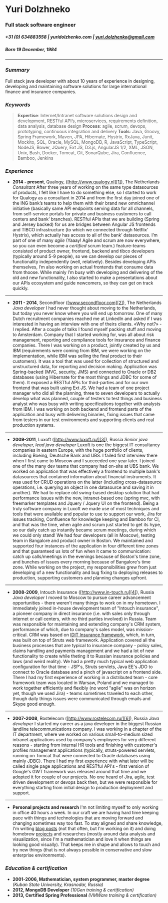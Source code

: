 # Yuri Dolzhneko
### Full stack software engineer
##### +31 (0) 634883558 | yuridolzhenko.com | yuri.dolzhenko@gmail.com
##### Born 19 December, 1984
---- 
### _Summary_
Full stack java developer with about 10 years of experience in designing, developing and maintaining software solutions for large international finance and insurance companies.
### _Keywords_
> **Expertise**: Internet/Intranet software solutions design and development, RESTful API’s, microservices, requirements definition, data analysis, database design
> **Process**: agile, scrum, devops, prototyping, continuous integration and delivery
> **Tools**: Java, Groovy, Spring Framework, Maven, JPA, Hibernate, Hystrix, RxJava, Junit, Mockito, SQL, Oracle, MySQL, MongoDB, R, JavaScript, TypeScript, NodeJS, Bower, JQuery, Ext JS, D3.js, AngularJS 1/2, XML, JSON, Unix, Bash, Docker, Tomcat, Git, SonarQube, Jira, Confluence, Bamboo, Jenkins
### _Experience_
- **2014 - present**, Qualogy, ([http://www.qualogy.nl][1]), The Netherlands
	_Consultant_
	After three years of working on the same type datasources of products, I felt like I have to do something else, so I started to work for Qualogy as a consultant in 2014 and from the first day joined one of the ING bank’s teams to help them with their brand new omnichannel initiative (basically same API endpoints serving data for all channels, from self-service portals for private and business customers to call centers and bank’ branches). RESTful APIs that we are building (Spring and Jersey backed) for us are bridges between Angular JS frontends and TIBCO infrastructure (to which we connected through Netflix’ Hystrix), which actually has access to all of the bank’ datasources. I’m part of one of many _agile_ (Yaaay! Agile and scrum are now everywhere, so you can even become a _certified_ scrum team.) feature-teams consisted of product owner, frontend, backend and tibco developers (typically around 5-9 people), so we can develop our pieces of functionality independently (well, relatively). Besides developing APIs themselves, I’m also working on actual frontends that consume data from thoose. While mainly I’m busy with developing and delivering of the old and new functionality, I also started to make a presentations about our APIs ecosystem and guide newcomers, so they can get on track quickly.    
---- 
-  **2011 - 2014**, Secondfloor ([www.secondfloor.com][2]), The Netherlands
	_Java developer_
	I had never thought about moving to the Netherlands, but today you never know where you will end up tomorrow. One of many Dutch recruitment companies reached me at LinkedIn and asked if I was interested in having an interview with one of theirs clients. «Why not?» - I replied. After a couple of talks I found myself packing stuff and moving to Amsterdam. Company that I started working for, was all about risk management, reporting and compliance tools for insurance and finance companies. There I was working on a product, jointly created by us and IBM (requirements were coming from IBM, we were working on the implementation, while IBM was selling the final product to their customers). It was a tool that was used for collection of structured and unstructured data, for reporting and decision making. Application was Spring-backed (MVC, security, JMS) and connected to Oracle or DB2 databases (using Hibernate for the most things and JDBC for some of them). It exposed a RESTful APIs for third-parties and for our own frontend that was built using Ext JS. We had a team of one project manager who did all the planning, three to seven developers to actually develop what was planned, couple of testers to test things and business analyst who was busy with writing specifications together with analysts from IBM. I was working on both backend and frontend parts of the application and busy with delivering binaries, fixing issues that came from testers in our test environments and supporting clients and real production systems.
---- 
-  **2009-2011**, Luxoft ([http://www.luxoft.ru/][3]), Russia
	_Senior java developer, lead java developer_
	Luxoft is one the biggest IT consultancy companies in eastern Europe, with the huge portfolio of clients, including Boeing, Deutsche Bank and UBS. I failed first interview there when I first came to Moscow and I succeeded one year later. I joined one of the many dev teams that company had on-site at UBS bank. We worked on application that was effectively a frontend to multiple bank's datasources that contained information about financial instruments. It was used for CRUD operations on the latter (including cross-datasource operations, i.e. querying an object in one datasource and saving it in another). We had to replace old swing-based desktop solution that had performance issues with the new, intranet-based one (spring mvc, with freemarker templates and Jquery / Jquery UI on the frontend). Being a truly software company in Luxoft we made use of most techniques and tools that were available and popular to use to support our work, Jira for issues tracking, Confluence for knowledge keeping and Bamboo for CI, and that was the time, when agile and scrum just started to get its hype, so our daily catch up instantly became scrum meetings, during which we could only stand! We had four developers (all in Moscow), testing team in Bangalore and product owner in Boston. We maintained and supported four instances of the application in four different time zones and that guaranteed us lots of fun when it came to communication: catch up calls/meetings in the evenings because of Boston's time zone,  and bunches of issues every morning because of Bangalore's time zone. While working on the project, my responsibilities grew from just developing of a new functionality and bug fixing to deploying releases to production, supporting customers and planning changes upfront.
---- 
-  **2008-2009**, Intouch Insurance ([http://www.in-touch.ru][4]), Russia
	_Java developer_ 
	I moved to Moscow to pursue career advancement opportunities - there weren't many things to work on in my hometown. I immediately  joined in-house development team of "Intouch insurance", a pioneer company in direct insurance (i.e. with sales only through internet or call centers, with no third parties involved) in Russia. Team was responsible for maintaining and extending company's CRM system, performance of which, due to company's sales model, was mission-critical. CRM was based on [IDIT Insurance framework][5], which, in turn, was built on top of Struts web framework. Application covered all the business processes that are typical to insurance company - policy sales, claims handling and payments management and we had a lot of new functionality to create while theting it to Russian insurance policies and laws (and weird reality). We had a pretty much typical web application configuration for that time - JSP's, Struts servlets, Java EE's JDO to connect to Oracle database and a pinch of javascript on a frontend side. There I had my first experience of working in a distributed team - core framework team was located in Warsaw, Poland and we managed to work together efficiently and flexibly (no word "agile" was on horizon yet, though we used Jira) - teams sometimes traveled to each other, though daily things issues were communicated through emails and Skype good enough.
---- 
-  **2007-2008**, Rostelecom ([http://www.rostelecom.ru/][6]), Russia
	_Java developer_
	I started my career as a java developer in the biggest Russian landline telecommunications company. I was working in a chapter of the IT department, where we worked on various small-to-medium sized intranet applications used by company's employees for very different reasons - starting from internal HR tools and finishing with customer's profiles management applications (typically, struts-powered servlets, running on Tomcat that were connected to Oracle databases using mainly JDBC). There I had my first experience with what later will be called single page applications and RESTful API's - first version of Google's GWT framework was released around that time and we adopted it for couple of our projects. No one heard of Jira, agile, test driven development or devops back then, but we were responsible for everything starting from initial design to production deployment and support.
---- 
- **Personal projects and research**
	I'm not limiting myself to only working in office 40 hours a week. In our craft we are having hard time keeping pace with things and technologies that are moving forward and changing sometimes way too fast. To stay aligned and share knowledge, I'm writing [blog posts][7] (not that often, but I'm working on it) and doing homebrew [projects][8] and researches (mostly around data analysis and visualization, since I'm a mathematician and love it when things are looking good visually). That keeps me in shape and allows to touch and try new things (that is not always possible in conservative and slow enterprise environments).

### _Education & certification_
- **2001-2006, Mathematician, system programmer, master degree** _(Kuban State University, Krasnodar, Russia)_
- **2012, MongoDB Developer** _(10Gen training & certification)_
- **2013, Certified Spring Professional** _(VMWare training & certification)_


[1]:	http://www.qualogy.nl/ "http://www.qualogy.nl"
[2]:	www.secondfloor.com
[3]:	http://www.luxoft.ru/
[4]:	http://www.in-touch.ru/ "http://www.in-touch.ru"
[5]:	http://www.sapiens.com/solutionssapiens-pc/
[6]:	http://www.rostelecom.ru/
[7]:	http://42.yuridolzhenko.com
[8]:	http:/www.yuridolzhenko.com/projects.html